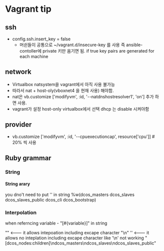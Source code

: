 # Vagrant tip

## ssh

* config.ssh.insert_key = false
  * 머쉰들이 공통으로 ~/vagrant.d/insecure-key 를 사용 즉 ansible-contoller에 private 키만 옴기면 됨.   if true key pairs are generated for each machine

## network

* Virtualbox natsystem을 vagrant에서 아직 사용 불가능
* 따라서 nat + host-oly(vboxnet4 을 현재 사용) 해야함.
* nat은  vb.customize ['modifyvm', :id, '--natdnshostresolver1', 'on']  추가 하면 사용.
* vagrant가 설정 host-only virtualbox에서 선택 dhcp 는 disable 시켜야함

## provider

* vb.customize ['modifyvm', :id, '--cpuexecutioncap', resource['cpu']] # 20% 씩 사용


## Ruby grammar 

### String 
 
#### String arary 
you dno't need to put '' in string
%w(dcos_masters dcos_slaves dcos_slaves_public dcos_cli dcos_bootstrap)

### Interpolation
when referncing variable - "[#{variable}]" in string 

"" <---  it allows intepoation including excape character "\n"
'' <---  it allows no inteplation including excape character like '\n' not working 
"[dcos_nodes:children]\ndcos_masters\ndcos_slaves\ndcos_slaves_public"